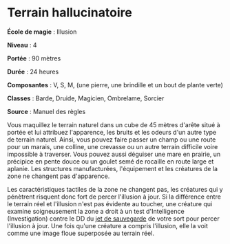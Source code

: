 # Terrain hallucinatoire

**École de magie** : Illusion

**Niveau** : 4

**Portée** : 90 mètres

**Durée** : 24 heures

**Composantes** : V, S, M, (une pierre, une brindille et un bout de plante verte)

**Classes** : Barde, Druide, Magicien, Ombrelame, Sorcier

**Source** : Manuel des règles

Vous maquillez le terrain naturel dans un cube de 45 mètres d'arête situé à portée et lui attribuez l'apparence, les bruits et les odeurs d'un autre type de terrain naturel. Ainsi, vous pouvez faire passer un champ ou une route pour un marais, une colline, une crevasse ou un autre terrain difficile voire impossible à traverser. Vous pouvez aussi déguiser une mare en prairie, un précipice en pente douce ou un goulet semé de rocaille en route large et aplanie. Les structures manufacturées, l'équipement et les créatures de la zone ne changent pas d'apparence.

Les caractéristiques tactiles de la zone ne changent pas, les créatures qui y pénètrent risquent donc fort de percer l'illusion à jour. Si la différence entre le terrain réel et l'illusion n'est pas évidente au toucher, une créature qui examine soigneusement la zone a droit à un test d'Intelligence (Investigation) contre le DD du [jet de sauvegarde](/utiliser-les-caracteristiques/#jets-de-sauvegarde) de votre sort pour percer l'illusion à jour. Une fois qu'une créature a compris l'illusion, elle la voit comme une image floue superposée au terrain réel.
